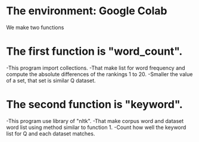 # The environment: Google Colab
We make two functions
# The first function is "word_count".
 -This program import collections.
 -That make list for word frequency and compute the absolute differences of the rankings 1 to 20.
 -Smaller the value of a set, that set is similar Q dataset.
# The second function is "keyword".
 -This program use library of "nltk".
 -That make corpus word and dataset word list using method similar to function 1.
 -Count how well the keyword list for Q and each dataset matches.
